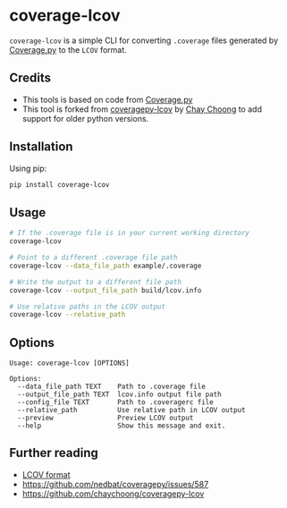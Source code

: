 # coverage-lcov

`coverage-lcov` is a simple CLI for converting `.coverage` files generated by [Coverage.py](https://github.com/nedbat/coveragepy) to the `LCOV` format.

## Credits

- This tools is based on code from [Coverage.py](https://github.com/nedbat/coveragepy/blob/master/coverage/report.py)
- This tool is forked from [coveragepy-lcov](https://github.com/chaychoong/coveragepy-lcov) by [Chay Choong](https://github.com/chaychoong) to add support for older python versions.

## Installation

Using pip:

```bash
pip install coverage-lcov
```

## Usage

```bash
# If the .coverage file is in your current working directory
coverage-lcov

# Point to a different .coverage file path
coverage-lcov --data_file_path example/.coverage

# Write the output to a different file path
coverage-lcov --output_file_path build/lcov.info

# Use relative paths in the LCOV output
coverage-lcov --relative_path
```

## Options

```text
Usage: coverage-lcov [OPTIONS]

Options:
  --data_file_path TEXT    Path to .coverage file
  --output_file_path TEXT  lcov.info output file path
  --config_file TEXT       Path to .coveragerc file
  --relative_path          Use relative path in LCOV output
  --preview                Preview LCOV output
  --help                   Show this message and exit.
```

## Further reading

- [LCOV format](http://ltp.sourceforge.net/coverage/lcov/geninfo.1.php)
- https://github.com/nedbat/coveragepy/issues/587
- https://github.com/chaychoong/coveragepy-lcov
